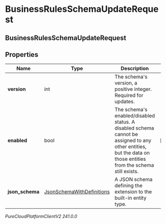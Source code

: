 # BusinessRulesSchemaUpdateRequest

## BusinessRulesSchemaUpdateRequest

## Properties

|Name | Type | Description | Notes|
|------------ | ------------- | ------------- | -------------|
| **version** | int | The schema&#39;s version, a positive integer. Required for updates. | |
| **enabled** | bool | The schema&#39;s enabled/disabled status. A disabled schema cannot be assigned to any other entities, but the data on those entities from the schema still exists. | [optional] |
| **json_schema** | [JsonSchemaWithDefinitions](JsonSchemaWithDefinitions) | A JSON schema defining the extension to the built-in entity type. | |



_PureCloudPlatformClientV2 241.0.0_
